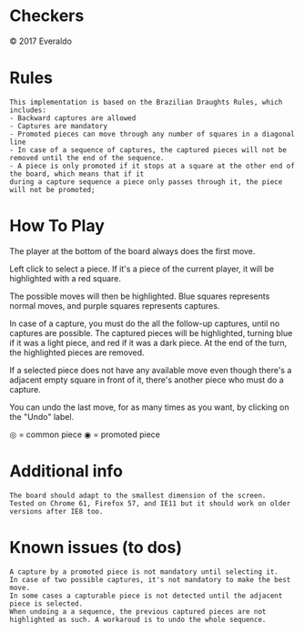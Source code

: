 # Checkers
© 2017 Everaldo

# Rules
	This implementation is based on the Brazilian Draughts Rules, which includes:
	- Backward captures are allowed
	- Captures are mandatory
	- Promoted pieces can move through any number of squares in a diagonal line
	- In case of a sequence of captures, the captured pieces will not be removed until the end of the sequence.
	- A piece is only promoted if it stops at a square at the other end of the board, which means that if it
	during a capture sequence a piece only passes through it, the piece will not be promoted;

# How To Play

The player at the bottom of the board always does the first move.

Left click to select a piece. If it's a piece of the current player, it will be highlighted with a red square.

The possible moves will then be highlighted. Blue squares represents normal moves, and purple squares represents captures.

In case of a capture, you must do the all the follow-up captures, until no captures are possible. The captured pieces will be
highlighted, turning blue if it was a light piece, and red if it was a dark piece. At the end of the turn, the highlighted
pieces are removed.

If a selected piece does not have any available move even though there's a adjacent empty square in front of it, 
there's another piece who must do a capture.

You can undo the last move, for as many times as you want, by clicking on the "Undo" label.

◎ = common piece
◉ = promoted piece

# Additional info
	The board should adapt to the smallest dimension of the screen.
	Tested on Chrome 61, Firefox 57, and IE11 but it should work on older versions after IE8 too.

# Known issues (to dos)
	A capture by a promoted piece is not mandatory until selecting it.
	In case of two possible captures, it's not mandatory to make the best move.
	In some cases a capturable piece is not detected until the adjacent piece is selected.
	When undoing a a sequence, the previous captured pieces are not highlighted as such. A workaroud is to undo the whole sequence.
